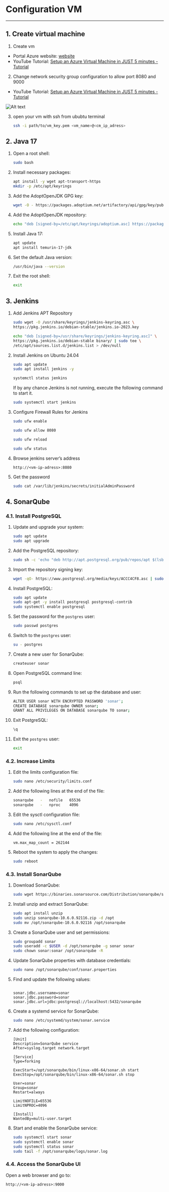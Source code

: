 # Configuration VM

---

## 1. Create virtual machine

1. Create vm

- Portal Azure website: [website](https://portal.azure.com/)
- YouTube Tutorial: [Setup an Azure Virtual Machine in JUST 5 minutes - Tutorial](https://www.youtube.com/watch?v=OCiN37sjXuw)

2. Change network security group configuration to allow port 8080 and 9000

- YouTube Tutorial: [Setup an Azure Virtual Machine in JUST 5 minutes - Tutorial](https://www.youtube.com/watch?v=w8H5fWBHddA)

![Alt text](media/nsg.png)

3. open your vm with ssh from ububtu terminal
   ```bash
   ssh -i path/to/vm_key.pem <vm_name>@<cm_ip_adress>
   ```

## 2. Java 17

1. Open a root shell:

   ```bash
   sudo bash
   ```

2. Install necessary packages:

   ```bash
   apt install -y wget apt-transport-https
   mkdir -p /etc/apt/keyrings
   ```

3. Add the AdoptOpenJDK GPG key:

   ```bash
   wget -O - https://packages.adoptium.net/artifactory/api/gpg/key/public | tee /etc/apt/keyrings/adoptium.asc
   ```

4. Add the AdoptOpenJDK repository:

   ```bash
   echo "deb [signed-by=/etc/apt/keyrings/adoptium.asc] https://packages.adoptium.net/artifactory/deb $(awk -F= '/^VERSION_CODENAME/{print$2}' /etc/os-release) main" | tee /etc/apt/sources.list.d/adoptium.list
   ```

5. Install Java 17:

   ```bash
   apt update
   apt install temurin-17-jdk
   ```

6. Set the default Java version:

   ```bash
   /usr/bin/java --version
   ```

7. Exit the root shell:

   ```bash
   exit
   ```

## 3. Jenkins

1. Add Jenkins APT Repository

   ```bash
   sudo wget -O /usr/share/keyrings/jenkins-keyring.asc \
   https://pkg.jenkins.io/debian-stable/jenkins.io-2023.key
   ```

   ```bash
   echo "deb [signed-by=/usr/share/keyrings/jenkins-keyring.asc]" \
   https://pkg.jenkins.io/debian-stable binary/ | sudo tee \
   /etc/apt/sources.list.d/jenkins.list > /dev/null
   ```

2. Install Jenkins on Ubuntu 24.04

   ```bash
   sudo apt update
   sudo apt install jenkins -y
   ```

   ```bash
   systemctl status jenkins
   ```

   If by any chance Jenkins is not running, execute the following command to start it.

   ```bash
   sudo systemctl start jenkins
   ```

3. Configure Firewall Rules for Jenkins

   ```bash
   sudo ufw enable
   ```

   ```bash
   sudo ufw allow 8080
   ```

   ```bash
   sudo ufw reload
   ```

   ```bash
   sudo ufw status
   ```

4. Browse jenkins server’s address

   ```
   http://<vm-ip-adress>:8080
   ```

5. Get the password
   ```bash
   sudo cat /var/lib/jenkins/secrets/initialAdminPassword
   ```

## 4. SonarQube

### 4.1. Install PostgreSQL

1. Update and upgrade your system:

   ```bash
   sudo apt update
   sudo apt upgrade
   ```

2. Add the PostgreSQL repository:

   ```bash
   sudo sh -c 'echo "deb http://apt.postgresql.org/pub/repos/apt $(lsb_release -cs)-pgdg main" > /etc/apt/sources.list.d/pgdg.list'
   ```

3. Import the repository signing key:

   ```bash
   wget -qO- https://www.postgresql.org/media/keys/ACCC4CF8.asc | sudo tee /etc/apt/trusted.gpg.d/pgdg.asc &>/dev/null
   ```

4. Install PostgreSQL:
   ```bash
   sudo apt update
   sudo apt-get -y install postgresql postgresql-contrib
   sudo systemctl enable postgresql
   ```
5. Set the password for the `postgres` user:

   ```bash
   sudo passwd postgres
   ```

6. Switch to the `postgres` user:

   ```bash
   su - postgres
   ```

7. Create a new user for SonarQube:

   ```bash
   createuser sonar
   ```

8. Open PostgreSQL command line:

   ```bash
   psql
   ```

9. Run the following commands to set up the database and user:

   ```bash
   ALTER USER sonar WITH ENCRYPTED PASSWORD 'sonar';
   CREATE DATABASE sonarqube OWNER sonar;
   GRANT ALL PRIVILEGES ON DATABASE sonarqube TO sonar;
   ```

10. Exit PostgreSQL:

    ```bash
    \q
    ```

11. Exit the `postgres` user:
    ```bash
    exit
    ```

### 4.2. Increase Limits

1. Edit the limits configuration file:

   ```bash
   sudo nano /etc/security/limits.conf
   ```

2. Add the following lines at the end of the file:

   ```bash
   sonarqube   -   nofile   65536
   sonarqube   -   nproc    4096
   ```

3. Edit the sysctl configuration file:

   ```bash
   sudo nano /etc/sysctl.conf
   ```

4. Add the following line at the end of the file:

   ```
   vm.max_map_count = 262144
   ```

5. Reboot the system to apply the changes:

   ```bash
   sudo reboot
   ```

### 4.3. Install SonarQube

1. Download SonarQube:

   ```bash
   sudo wget https://binaries.sonarsource.com/Distribution/sonarqube/sonarqube-10.6.0.92116.zip
   ```

2. Install unzip and extract SonarQube:

   ```bash
   sudo apt install unzip
   sudo unzip sonarqube-10.6.0.92116.zip -d /opt
   sudo mv /opt/sonarqube-10.6.0.92116 /opt/sonarqube
   ```

3. Create a SonarQube user and set permissions:

   ```bash
   sudo groupadd sonar
   sudo useradd -c $USER -d /opt/sonarqube -g sonar sonar
   sudo chown sonar:sonar /opt/sonarqube -R
   ```

4. Update SonarQube properties with database credentials:

   ```bash
   sudo nano /opt/sonarqube/conf/sonar.properties
   ```

5. Find and update the following values:

   ```

   sonar.jdbc.username=sonar
   sonar.jdbc.password=sonar
   sonar.jdbc.url=jdbc:postgresql://localhost:5432/sonarqube
   ```

6. Create a systemd service for SonarQube:

   ```bash
   sudo nano /etc/systemd/system/sonar.service
   ```

7. Add the following configuration:

   ```
   [Unit]
   Description=SonarQube service
   After=syslog.target network.target

   [Service]
   Type=forking

   ExecStart=/opt/sonarqube/bin/linux-x86-64/sonar.sh start
   ExecStop=/opt/sonarqube/bin/linux-x86-64/sonar.sh stop

   User=sonar
   Group=sonar
   Restart=always

   LimitNOFILE=65536
   LimitNPROC=4096

   [Install]
   WantedBy=multi-user.target
   ```

8. Start and enable the SonarQube service:
   ```bash
   sudo systemctl start sonar
   sudo systemctl enable sonar
   sudo systemctl status sonar
   sudo tail -f /opt/sonarqube/logs/sonar.log
   ```

### 4.4. Access the SonarQube UI

Open a web browser and go to:

```
http://<vm-ip-adress>:9000
```
